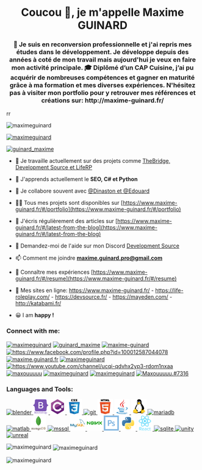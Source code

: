 <h1 align="center">Coucou 👋, je m'appelle Maxime GUINARD</h1>
<h3 align="center">📝 Je suis en reconversion professionnelle et j'ai repris mes études dans le développement. Je développe depuis des années à coté de mon travail mais aujourd'hui je veux en faire mon activité principale. 
🎓 Diplômé d’un CAP Cuisine, j’ai pu acquérir de nombreuses compétences et gagner en maturité grâce à ma formation et mes diverses expériences. N'hésitez pas à visiter mon portfolio pour y retrouver mes références et créations sur: http://maxime-guinard.fr/</h3> rr

<p align="left"> <img src="https://komarev.com/ghpvc/?username=maximeguinard&label=Profile%20views&color=0e75b6&style=flat" alt="maximeguinard" /> </p>

<p align="left"> <a href="https://github.com/ryo-ma/github-profile-trophy"><img src="https://github-profile-trophy.vercel.app/?username=maximeguinard" alt="maximeguinard" /></a> </p>

<p align="left"> <a href="https://twitter.com/guinard_maxime" target="blank"><img src="https://img.shields.io/twitter/follow/guinard_maxime?logo=twitter&style=for-the-badge" alt="guinard_maxime" /></a> </p>

- 🔭 Je travaille actuellement sur des projets comme [TheBridge, Development Source et LifeRP](https://devsource.fr/)

- 🌱 J'apprends actuellement le **SEO, C# et Python**

- 👯 Je collabore souvent avec [@Dinaston et @Edouard](https://life-roleplay.com/)

- 👨‍💻 Tous mes projets sont disponibles sur [https://www.maxime-guinard.fr/#/portfolio](https://www.maxime-guinard.fr/#/portfolio)

- 📝 J'écris régulièrement des articles sur [https://www.maxime-guinard.fr/#/latest-from-the-blog](https://www.maxime-guinard.fr/#/latest-from-the-blog)

- 💬 Demandez-moi de l'aide sur mon Discord [Development Source](https://discord.gg/K2uUHdf)

- 📫 Comment me joindre **maxime.guinard.pro@gmail.com**

- 📄 Connaître mes expériences [https://www.maxime-guinard.fr/#/resume](https://www.maxime-guinard.fr/#/resume)

- 📄 Mes sites en ligne: https://www.maxime-guinard.fr/ - https://life-roleplay.com/ - https://devsource.fr/ - https://mayeden.com/ - http://katabami.fr/

- 😀 I am **happy !**

<h3 align="left">Connect with me:</h3>
<p align="left">
<a href="https://dev.to/dev.to/maximeguinard" target="blank"><img align="center" src="https://raw.githubusercontent.com/rahuldkjain/github-profile-readme-generator/master/src/images/icons/Social/devto.svg" alt="maximeguinard" height="30" width="40" /></a>
<a href="https://twitter.com/guinard_maxime" target="blank"><img align="center" src="https://raw.githubusercontent.com/rahuldkjain/github-profile-readme-generator/master/src/images/icons/Social/twitter.svg" alt="guinard_maxime" height="30" width="40" /></a>
<a href="https://linkedin.com/in/maxime-guinard" target="blank"><img align="center" src="https://raw.githubusercontent.com/rahuldkjain/github-profile-readme-generator/master/src/images/icons/Social/linked-in-alt.svg" alt="maxime-guinard" height="30" width="40" /></a>
<a href="https://fb.com/https://www.facebook.com/profile.php?id=100012587044078" target="blank"><img align="center" src="https://raw.githubusercontent.com/rahuldkjain/github-profile-readme-generator/master/src/images/icons/Social/facebook.svg" alt="https://www.facebook.com/profile.php?id=100012587044078" height="30" width="40" /></a>
<a href="https://instagram.com/maxime.guinard.fr" target="blank"><img align="center" src="https://raw.githubusercontent.com/rahuldkjain/github-profile-readme-generator/master/src/images/icons/Social/instagram.svg" alt="maxime.guinard.fr" height="30" width="40" /></a>
<a href="https://www.behance.net/maximeguinard" target="blank"><img align="center" src="https://raw.githubusercontent.com/rahuldkjain/github-profile-readme-generator/master/src/images/icons/Social/behance.svg" alt="maximeguinard" height="30" width="40" /></a>
<a href="https://www.youtube.com/c/https://www.youtube.com/channel/ucqi-qdvhx2yp3-rdom1nxaa" target="blank"><img align="center" src="https://raw.githubusercontent.com/rahuldkjain/github-profile-readme-generator/master/src/images/icons/Social/youtube.svg" alt="https://www.youtube.com/channel/ucqi-qdvhx2yp3-rdom1nxaa" height="30" width="40" /></a>
<a href="https://www.codechef.com/users/maxouuuuu" target="blank"><img align="center" src="https://cdn.jsdelivr.net/npm/simple-icons@3.1.0/icons/codechef.svg" alt="maxouuuuu" height="30" width="40" /></a>
<a href="https://codeforces.com/profile/maximeguinard" target="blank"><img align="center" src="https://raw.githubusercontent.com/rahuldkjain/github-profile-readme-generator/master/src/images/icons/Social/codeforces.svg" alt="maximeguinard" height="30" width="40" /></a>
<a href="https://www.topcoder.com/members/maximeguinard" target="blank"><img align="center" src="https://raw.githubusercontent.com/rahuldkjain/github-profile-readme-generator/master/src/images/icons/Social/topcoder.svg" alt="maximeguinard" height="30" width="40" /></a>
<a href="https://discord.gg/Maxouuuuu.#7316" target="blank"><img align="center" src="https://raw.githubusercontent.com/rahuldkjain/github-profile-readme-generator/master/src/images/icons/Social/discord.svg" alt="Maxouuuuu.#7316" height="30" width="40" /></a>
</p>

<h3 align="left">Languages and Tools:</h3>
<p align="left"> <a href="https://www.blender.org/" target="_blank" rel="noreferrer"> <img src="https://download.blender.org/branding/community/blender_community_badge_white.svg" alt="blender" width="40" height="40"/> </a> <a href="https://getbootstrap.com" target="_blank" rel="noreferrer"> <img src="https://raw.githubusercontent.com/devicons/devicon/master/icons/bootstrap/bootstrap-plain-wordmark.svg" alt="bootstrap" width="40" height="40"/> </a> <a href="https://www.w3schools.com/cs/" target="_blank" rel="noreferrer"> <img src="https://raw.githubusercontent.com/devicons/devicon/master/icons/csharp/csharp-original.svg" alt="csharp" width="40" height="40"/> </a> <a href="https://www.w3schools.com/css/" target="_blank" rel="noreferrer"> <img src="https://raw.githubusercontent.com/devicons/devicon/master/icons/css3/css3-original-wordmark.svg" alt="css3" width="40" height="40"/> </a> <a href="https://git-scm.com/" target="_blank" rel="noreferrer"> <img src="https://www.vectorlogo.zone/logos/git-scm/git-scm-icon.svg" alt="git" width="40" height="40"/> </a> <a href="https://www.w3.org/html/" target="_blank" rel="noreferrer"> <img src="https://raw.githubusercontent.com/devicons/devicon/master/icons/html5/html5-original-wordmark.svg" alt="html5" width="40" height="40"/> </a> <a href="https://www.java.com" target="_blank" rel="noreferrer"> <img src="https://raw.githubusercontent.com/devicons/devicon/master/icons/java/java-original.svg" alt="java" width="40" height="40"/> </a> <a href="https://www.linux.org/" target="_blank" rel="noreferrer"> <img src="https://raw.githubusercontent.com/devicons/devicon/master/icons/linux/linux-original.svg" alt="linux" width="40" height="40"/> </a> <a href="https://mariadb.org/" target="_blank" rel="noreferrer"> <img src="https://www.vectorlogo.zone/logos/mariadb/mariadb-icon.svg" alt="mariadb" width="40" height="40"/> </a> <a href="https://www.mathworks.com/" target="_blank" rel="noreferrer"> <img src="https://upload.wikimedia.org/wikipedia/commons/2/21/Matlab_Logo.png" alt="matlab" width="40" height="40"/> </a> <a href="https://www.mongodb.com/" target="_blank" rel="noreferrer"> <img src="https://raw.githubusercontent.com/devicons/devicon/master/icons/mongodb/mongodb-original-wordmark.svg" alt="mongodb" width="40" height="40"/> </a> <a href="https://www.microsoft.com/en-us/sql-server" target="_blank" rel="noreferrer"> <img src="https://www.svgrepo.com/show/303229/microsoft-sql-server-logo.svg" alt="mssql" width="40" height="40"/> </a> <a href="https://www.mysql.com/" target="_blank" rel="noreferrer"> <img src="https://raw.githubusercontent.com/devicons/devicon/master/icons/mysql/mysql-original-wordmark.svg" alt="mysql" width="40" height="40"/> </a> <a href="https://www.nginx.com" target="_blank" rel="noreferrer"> <img src="https://raw.githubusercontent.com/devicons/devicon/master/icons/nginx/nginx-original.svg" alt="nginx" width="40" height="40"/> </a> <a href="https://www.photoshop.com/en" target="_blank" rel="noreferrer"> <img src="https://raw.githubusercontent.com/devicons/devicon/master/icons/photoshop/photoshop-line.svg" alt="photoshop" width="40" height="40"/> </a> <a href="https://www.python.org" target="_blank" rel="noreferrer"> <img src="https://raw.githubusercontent.com/devicons/devicon/master/icons/python/python-original.svg" alt="python" width="40" height="40"/> </a> <a href="https://reactjs.org/" target="_blank" rel="noreferrer"> <img src="https://raw.githubusercontent.com/devicons/devicon/master/icons/react/react-original-wordmark.svg" alt="react" width="40" height="40"/> </a> <a href="https://www.sqlite.org/" target="_blank" rel="noreferrer"> <img src="https://www.vectorlogo.zone/logos/sqlite/sqlite-icon.svg" alt="sqlite" width="40" height="40"/> </a> <a href="https://unity.com/" target="_blank" rel="noreferrer"> <img src="https://www.vectorlogo.zone/logos/unity3d/unity3d-icon.svg" alt="unity" width="40" height="40"/> </a> <a href="https://unrealengine.com/" target="_blank" rel="noreferrer"> <img src="https://raw.githubusercontent.com/kenangundogan/fontisto/036b7eca71aab1bef8e6a0518f7329f13ed62f6b/icons/svg/brand/unreal-engine.svg" alt="unreal" width="40" height="40"/> </a> </p>

<p><img align="left" src="https://github-readme-stats.vercel.app/api/top-langs?username=maximeguinard&show_icons=true&locale=en&layout=compact" alt="maximeguinard" /></p>

<p>&nbsp;<img align="center" src="https://github-readme-stats.vercel.app/api?username=maximeguinard&show_icons=true&locale=en" alt="maximeguinard" /></p>
<p><img align="center" src="https://github-readme-streak-stats.herokuapp.com/?user=maximeguinard&" alt="maximeguinard" /></p>
